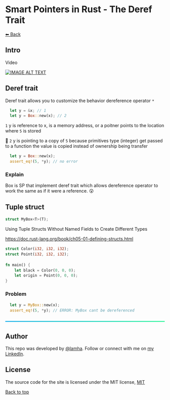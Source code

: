 # Smart Pointers in Rust - The Deref Trait

[⬅ Back](../README.md)

## Intro 
Video 

<div>
  <a href="https://www.youtube.com/watch?v=dYEC6NElVOg"><img src="https://img.youtube.com/vi/dYEC6NElVOg/0.jpg" alt="IMAGE ALT TEXT"></a>
</div>

## Deref trait 
Deref trait allows you to customize the behavior dereference operator `*`


```Rust
  let y = &x; // 1
  let y = Box::new(x); // 2

```

`1` y is reference to x, is a memory address, or a poitner points to the location where `5` is stored

🔴 `2` y is pointing to a copy of `5` because primitives type (integer) get passed to a function the value is copied instead of ownership being transfer 

```Rust
  let y = Box::new(x);
  assert_eq!(5, *y); // no error 
```

### Explain 

Box is SP that implement deref trait which allows dereference operator to work the same as if it were a reference. 😲

## Tuple struct 

```Rust
struct MyBox<T>(T);

```

Using Tuple Structs Without Named Fields to Create Different Types

https://doc.rust-lang.org/book/ch05-01-defining-structs.html

```Rust
struct Color(i32, i32, i32);
struct Point(i32, i32, i32);

fn main() {
    let black = Color(0, 0, 0);
    let origin = Point(0, 0, 0);
}
```


### Problem 


```Rust
  let y = MyBox::new(x);
  assert_eq!(5, *y); // ERROR: MyBox cant be dereferenced 
```






<p><img type="separator" height=8px width="100%" src="https://github.com/HaLamUs/nft-drop/blob/main/assets/aqua.png"></p>

## Author

This repo was developed by [@lamha](https://github.com/HaLamUs). 
Follow or connect with me on [my LinkedIn](https://www.linkedin.com/in/lamhacs). 

## License
The source code for the site is licensed under the MIT license, [MIT](https://opensource.org/license/mit/)

 <a href="#top">Back to top</a>
